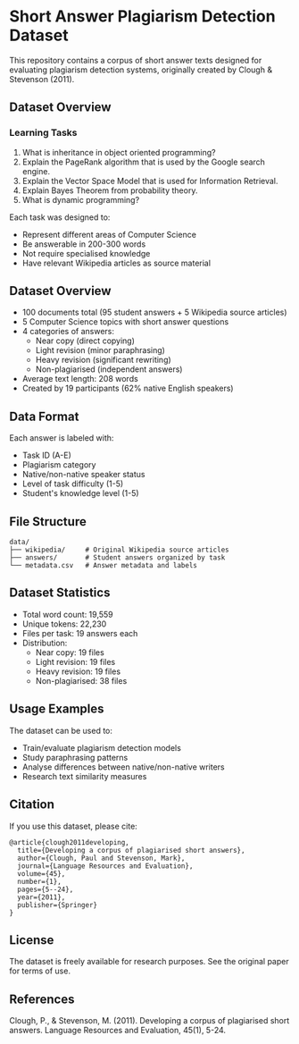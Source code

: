 # Short Answer Plagiarism Detection Dataset

This repository contains a corpus of short answer texts designed for evaluating plagiarism detection systems, originally created by Clough & Stevenson (2011).

## Dataset Overview

### Learning Tasks

1. What is inheritance in object oriented programming?
2. Explain the PageRank algorithm that is used by the Google search engine.
3. Explain the Vector Space Model that is used for Information Retrieval.
4. Explain Bayes Theorem from probability theory.
5. What is dynamic programming?

Each task was designed to:
- Represent different areas of Computer Science
- Be answerable in 200-300 words
- Not require specialised knowledge
- Have relevant Wikipedia articles as source material

## Dataset Overview

- 100 documents total (95 student answers + 5 Wikipedia source articles)
- 5 Computer Science topics with short answer questions
- 4 categories of answers:
  - Near copy (direct copying)
  - Light revision (minor paraphrasing)
  - Heavy revision (significant rewriting)
  - Non-plagiarised (independent answers)
- Average text length: 208 words
- Created by 19 participants (62% native English speakers)

## Data Format

Each answer is labeled with:
- Task ID (A-E)
- Plagiarism category 
- Native/non-native speaker status
- Level of task difficulty (1-5)
- Student's knowledge level (1-5)

## File Structure

```
data/
├── wikipedia/     # Original Wikipedia source articles
├── answers/       # Student answers organized by task
└── metadata.csv   # Answer metadata and labels
```

## Dataset Statistics

- Total word count: 19,559
- Unique tokens: 22,230
- Files per task: 19 answers each
- Distribution:
  - Near copy: 19 files
  - Light revision: 19 files  
  - Heavy revision: 19 files
  - Non-plagiarised: 38 files

## Usage Examples

The dataset can be used to:
- Train/evaluate plagiarism detection models
- Study paraphrasing patterns
- Analyse differences between native/non-native writers
- Research text similarity measures

## Citation

If you use this dataset, please cite:
```
@article{clough2011developing,
  title={Developing a corpus of plagiarised short answers},
  author={Clough, Paul and Stevenson, Mark},
  journal={Language Resources and Evaluation},
  volume={45},
  number={1},
  pages={5--24},
  year={2011},
  publisher={Springer}
}
```

## License

The dataset is freely available for research purposes. See the original paper for terms of use.

## References

Clough, P., & Stevenson, M. (2011). Developing a corpus of plagiarised short answers. Language Resources and Evaluation, 45(1), 5-24.
